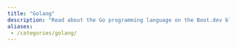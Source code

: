 ```yaml
---
title: "Golang"
description: "Read about the Go programming language on the Boot.dev blog"
aliases:
 - /categories/golang/
---
```

